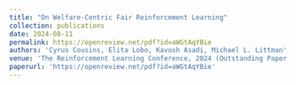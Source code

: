 ```yaml
---
title: "On Welfare-Centric Fair Reinforcement Learning"
collection: publications
date: 2024-08-11
permalink: https://openreview.net/pdf?id=aWGtAqYBie
authors: 'Cyrus Cousins, Elita Lobo, Kavosh Asadi, Michael L. Littman'
venue: 'The Reinforcement Learning Conference, 2024 (Outstanding Paper Award)'
paperurl: 'https://openreview.net/pdf?id=aWGtAqYBie'
---
```

